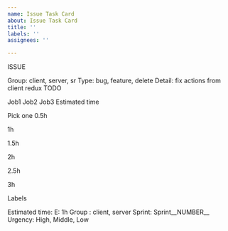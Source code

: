 ```yaml
---
name: Issue Task Card
about: Issue Task Card
title: ''
labels: ''
assignees: ''

---
```


ISSUE

Group: client, server, sr
Type: bug, feature, delete
Detail: fix actions from client redux
TODO

  Job1
  Job2
  Job3
Estimated time

Pick one
0.5h

1h

1.5h

2h

2.5h

3h

Labels

Estimated time: E: 1h
Group : client, server
Sprint: Sprint__NUMBER__
Urgency: High, Middle, Low

